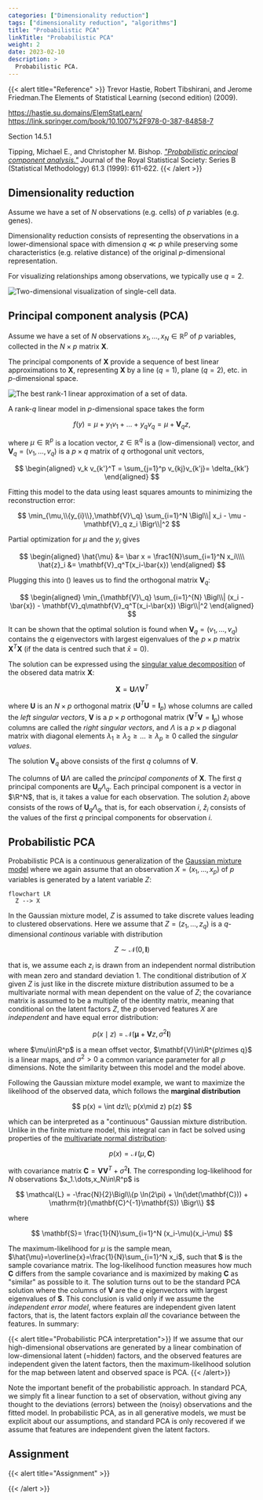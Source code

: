 ```yaml
---
categories: ["Dimensionality reduction"]
tags: ["dimensionality reduction", "algorithms"]
title: "Probabilistic PCA"
linkTitle: "Probabilistic PCA"
weight: 2
date: 2023-02-10
description: >
  Probabilistic PCA.
---
```





{{< alert title="Reference" >}}
Trevor Hastie, Robert Tibshirani, and Jerome Friedman.The Elements of Statistical Learning (second edition) (2009). 

<https://hastie.su.domains/ElemStatLearn/>\
<https://link.springer.com/book/10.1007%2F978-0-387-84858-7>

Section 14.5.1

Tipping, Michael E., and Christopher M. Bishop. [*"Probabilistic principal component analysis."*](https://doi.org/10.1111/1467-9868.00196) Journal of the Royal Statistical Society: Series B (Statistical Methodology) 61.3 (1999): 611-622.
{{< /alert >}}


## Dimensionality reduction

Assume we have a set of $N$ observations (e.g. cells) of $p$ variables (e.g. genes).

Dimensionality reduction consists of representing the observations in a lower-dimensional space with dimension $q\ll p$ while preserving some characteristics (e.g. relative distance) of the original $p$-dimensional representation.

For visualizing relationships among observations, we typically use $q=2$.

![Two-dimensional visualization of single-cell data.](41467_2019_13056_Fig2.png)

## Principal component analysis (PCA)

Assume we have a set of $N$ observations $x_1,\dots,x_N\in \mathbb{R}^p$ of $p$ variables, collected in the $N\times p$ matrix $\mathbf{X}$.

The principal components of $\mathbf{X}$ provide a sequence of best linear approximations to $\mathbf{X}$, representing $\mathbf{X}$ by a line ($q=1$), plane ($q=2$), etc. in $p$-dimensional space.

![The best rank-1 linear approximation of a set of data.](fig14-20-pca-1.png)

A rank-$q$ linear model in $p$-dimensional space takes the form


$$
f(y) = \mu + y_1 v_1 + \dots + y_q v_q = \mu + \mathbf{V}_q z,
$$

where $\mu\in\mathbb{R}^p$ is a location vector, $z\in\mathbb{R}^q$ is a (low-dimensional) vector, and $\mathbf{V}_q=(v_1,\dots,v_q)$ is a $p\times q$ matrix of $q$ orthogonal unit vectors,    

$$
\begin{aligned}
    v_k v_{k'}^T = \sum_{j=1}^p v_{kj}v_{k'j}= \delta_{kk'}
\end{aligned}
$$

Fitting this model to the data using least squares amounts to minimizing the reconstruction error:

$$
\min_{\mu,\\{y_{i}\\},\mathbf{V}\_q} \sum_{i=1}^N \Bigl\\| x_i - \mu - \mathbf{V}_q z_i \Bigr\\|^2
$$

Partial optimization for $\mu$ and the $y_i$ gives 

$$
\begin{aligned}
    \hat{\mu} &= \bar x = \frac1{N}\sum_{i=1}^N x_i\\\\
    \hat{z}_i &= \mathbf{V}_q^T(x_i-\bar{x})
\end{aligned}
$$

Plugging this into () leaves us to find the orthogonal matrix $\mathbf{V}_q$: 

$$
\begin{aligned}
    \min_{\mathbf{V}\_q} \sum_{i=1}^{N} \Bigl\\| (x_i - \bar{x}) - \mathbf{V}_q\mathbf{V}_q^T(x_i-\bar{x}) \Bigr\\|^2
\end{aligned}
$$

It can be shown that the optimal solution is found when $\mathbf{V}_q=(v_1,\dots,v_q)$ contains the $q$ eigenvectors with largest eigenvalues of the $p\times p$ matrix $\mathbf{X}^T\mathbf{X}$ (if the data is centred such that $\bar x=0$).

The solution can be expressed using the [singular value decomposition](https://en.wikipedia.org/wiki/Singular_value_decomposition) of the obsered data matrix $\mathbf{X}$:

$$
\mathbf{X} = \mathbf{U} \Lambda \mathbf{V}^T
$$

where $\mathbf{U}$ is an $N\times p$ orthogonal matrix ($\mathbf{U}^T\mathbf{U}=\mathbf{I}_p$) whose columns are called the *left singular vectors*, $\mathbf{V}$ is a $p\times p$ orthogonal matrix ($\mathbf{V}^T\mathbf{V}=\mathbf{I}_p$) whose columns are called the *right singular vectors*, and $\Lambda$ is a $p\times p$ diagonal matrix with diagonal elements $\lambda_1\geq \lambda_2 \geq \dots \geq \lambda_p\geq 0$ called the *singular values*.

The solution $\mathbf{V}_q$ above consists of the first $q$ columns of $\mathbf{V}$.

The columns of $\mathbf{U}\Lambda$ are called the *principal components* of $\mathbf{X}$. The first $q$ principal components are $\mathbf{U}_q\Lambda_q$. Each principal component is a vector in $\R^N$, that is, it takes a value for each observation. The solution $\hat{z}_i$ above consists of the rows of $\mathbf{U}_q\Lambda_q$, that is, for each observation $i$, $\hat{z}_i$ consists of the values of the first $q$ principal components for observation $i$.

## Probabilistic PCA

Probabilistic PCA is a continuous generalization of the [Gaussian mixture model](../../cluster-analysis/mixture-distributions/) where we again assume that an observation $X=(x_1,\dots,x_p)$ of $p$ variables is generated by a latent variable $Z$:

```mermaid
flowchart LR
  Z --> X
```

In the Gaussian mixture model, $Z$ is assumed to take discrete values leading to clustered observations. Here we assume that $Z=(z_1,\dots,z_q)$ is a $q$-dimensional *continous* variable with distribution

$$
Z\sim \mathcal{N}(0,\mathbf{I})
$$

that is, we assume each $z_i$ is drawn from an independent normal distribution with mean zero and standard deviation 1. The conditional distribution of $X$ given $Z$ is just like in the discrete mixture distribution assumed to be a multivariate normal with mean dependent on the value of $Z$; the covariance matrix is assumed to be a multiple of the identity matrix, meaning that conditional on the latent factors $Z$, the $p$ observed features $X$ are *independent* and have equal error distribution:

$$
p(x \mid z) = \mathcal{N}(\mathbf{\mu} + \mathbf{V}z, \sigma^2 \mathbf{I})
$$

where $\mu\in\R^p$ is a mean offset vector, $\mathbf{V}\in\R^{p\times q}$ is a linear maps, and $\sigma^2>0$ a common variance parameter for all $p$ dimensions. Note the similarity between this model and the model above.

Following the Gaussian mixture model example, we want to maximize the likelihood of the observed data, which follows the **marginal distribution**

$$
p(x) = \int dz\\; p(x\mid z) p(z)
$$

which can be interpreted as a "continuous" Gaussian mixture distribution. Unlike in the finite mixture model, this integral can in fact be solved using properties of the [multivariate normal distribution](https://en.wikipedia.org/wiki/Multivariate_normal_distribution):

$$
p(x) = \mathcal{N}(\mu,\mathbf{C})
$$

with covariance matrix $\mathbf{C}=\mathbf{V}\mathbf{V}^T+\sigma^2\mathbf{I}$. The corresponding log-likelihood for $N$ observations $x_1.\dots,x_N\in\R^p$  is

$$
\mathcal{L} = -\frac{N}{2}\Bigl\\{p \ln(2\pi) + \ln(\det(\mathbf{C})) + \mathrm{tr}(\mathbf{C}^{-1}\mathbf{S}) \Bigr\\}
$$

where 

$$
\mathbf{S}= \frac{1}{N}\sum_{i=1}^N (x_i-\mu)(x_i-\mu)
$$

The maximum-likelihood for $\mu$ is the sample mean, $\hat{\mu}=\overline{x}=\frac{1}{N}\sum_{i=1}^N x_i$, such that $\mathbf{S}$ is the sample covariance matrix. The log-likelihood function measures how much $\mathbf{C}$ differs from the sample covariance and is maximized by making $\mathbf{C}$ as "similar" as possible to it. The solution turns out to be the standard PCA solution where the columns of $\mathbf{V}$ are the $q$ eigenvectors with largest eigenvalues of $\mathbf{S}$. This conclusion is valid only if we assume the *independent error model*, where features are independent given latent factors, that is, the latent factors explain *all* the covariance between the features. In summary:

{{< alert title="Probabilistic PCA interpretation">}}
If we assume that our high-dimensional observations are generated by a linear combination of low-dimensional latent (=hidden) factors, and the observed features are independent given the latent factors, then the maximum-likelihood solution for the map between latent and observed space is PCA. 
{{< /alert>}}

Note the important benefit of the probabilistic approach. In standard PCA, we simply fit a linear function to a set of observation, without giving any thought to the deviations (errors) between the (noisy) observations and the fitted model. In probabilistic PCA, as in all generative models, we must be explicit about our assumptions, and standard PCA is only recovered if we assume that features are independent given the latent factors. 

## Assignment

{{< alert title="Assignment" >}}


{{< /alert >}}